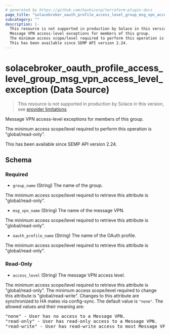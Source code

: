 ```yaml
---
# generated by https://github.com/hashicorp/terraform-plugin-docs
page_title: "solacebroker_oauth_profile_access_level_group_msg_vpn_access_level_exception Data Source - solacebroker"
subcategory: ""
description: |-
  This resource is not supported in production by Solace in this version, see provider limitations.
  Message VPN access-level exceptions for members of this group.
  The minimum access scope/level required to perform this operation is "global/read-only".
  This has been available since SEMP API version 2.24.
---
```


# solacebroker_oauth_profile_access_level_group_msg_vpn_access_level_exception (Data Source)

> This resource is not supported in production by Solace in this version, see [provider limitations](https://registry.terraform.io/providers/solaceproducts/solacebrokerappliance/latest/docs#limitations).

Message VPN access-level exceptions for members of this group.



The minimum access scope/level required to perform this operation is "global/read-only".

This has been available since SEMP API version 2.24.



<!-- schema generated by tfplugindocs -->
## Schema

### Required

- `group_name` (String) The name of the group.

The minimum access scope/level required to retrieve this attribute is "global/read-only".
- `msg_vpn_name` (String) The name of the message VPN.

The minimum access scope/level required to retrieve this attribute is "global/read-only".
- `oauth_profile_name` (String) The name of the OAuth profile.

The minimum access scope/level required to retrieve this attribute is "global/read-only".

### Read-Only

- `access_level` (String) The message VPN access level.

The minimum access scope/level required to retrieve this attribute is "global/read-only". The minimum access scope/level required to change this attribute is "global/read-write". Changes to this attribute are synchronized to HA mates via config-sync. The default value is `"none"`. The allowed values and their meaning are:

<pre>
"none" - User has no access to a Message VPN.
"read-only" - User has read-only access to a Message VPN.
"read-write" - User has read-write access to most Message VPN settings.
</pre>
